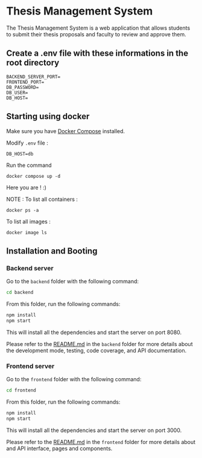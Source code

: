 # Thesis Management System

The Thesis Management System is a web application that allows students to submit their thesis proposals and faculty to review and approve them.

## Create a .env file with these informations in the root directory

```
BACKEND_SERVER_PORT=
FRONTEND_PORT=
DB_PASSWORD=
DB_USER=
DB_HOST=
```

## Starting using docker
Make sure you have [Docker Compose](https://docs.docker.com/compose/install/) installed.

Modify `.env` file :
``` 
DB_HOST=db
```
Run the command 
``` 
docker compose up -d
```
Here you are ! :) 

NOTE :
To list all containers :
```
docker ps -a
```
To list all images :
```
docker image ls 
```

## Installation and Booting

### Backend server

Go to the `backend` folder with the following command:

```bash
cd backend
```

From this folder, run the following commands:

```bash
npm install
npm start
```

This will install all the dependencies and start the server on port 8080.

Please refer to the [README.md](backend/README.md) in the `backend` folder for more details about the development mode, testing, code coverage, and API documentation.

### Frontend server

Go to the `frontend` folder with the following command:

```bash
cd frontend
```

From this folder, run the following commands:

```bash
npm install
npm start
```

This will install all the dependencies and start the server on port 3000.

Please refer to the [README.md](frontend/README.md) in the `frontend` folder for more details about and API interface, pages and components.
